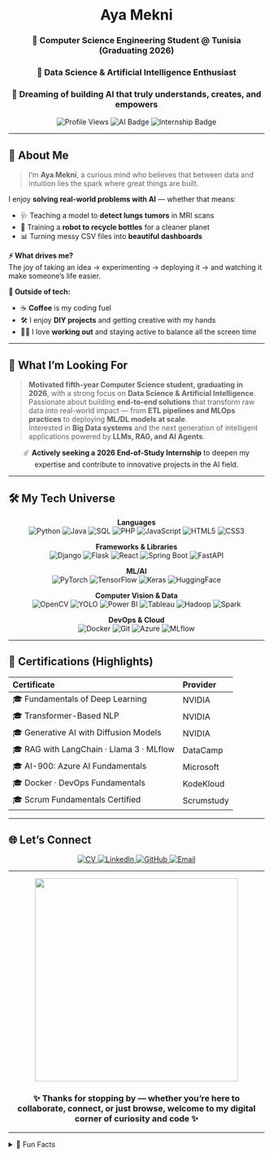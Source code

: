 

<div align="center">

#  Aya Mekni

### 🚀 Computer Science Engineering Student @ Tunisia (Graduating 2026)  
### 🤖 Data Science & Artificial Intelligence Enthusiast  
### 🌈 Dreaming of building AI that truly **understands, creates, and empowers**

![Profile Views](https://komarev.com/ghpvc/?username=ayamekni&style=flat-square&color=blue)
![AI Badge](https://img.shields.io/badge/AI%20Dreamer-Active-brightgreen?style=flat-square)
![Internship Badge](https://img.shields.io/badge/2026%20Internship-Seeking-orange?style=flat-square)

</div>

---

## 🌟 About Me  


> I’m **Aya Mekni**, a curious mind who believes that between data and intuition lies the spark where great things are built.  

I enjoy **solving real-world problems with AI** — whether that means:  
- 🩺 Teaching a model to **detect lungs tumors** in MRI scans  
- 🤖 Training a **robot to recycle bottles** for a cleaner planet  
- 📊 Turning messy CSV files into **beautiful dashboards**  

**⚡ What drives me?**  
The joy of taking an idea → experimenting → deploying it → and watching it make someone’s life easier.  

**💖 Outside of tech:**  
- ☕️ **Coffee** is my coding fuel  
- 🛠️ I enjoy **DIY projects** and getting creative with my hands  
- 🏃‍♀️ I love **working out** and staying active to balance all the screen time  

---

## 🚩 What I’m Looking For  

> **Motivated fifth-year Computer Science student, graduating in 2026**, with a strong focus on **Data Science & Artificial Intelligence**.  
> Passionate about building **end-to-end solutions** that transform raw data into real-world impact — from **ETL pipelines and MLOps practices** to deploying **ML/DL models at scale**.  
> Interested in **Big Data systems** and the next generation of intelligent applications powered by **LLMs, RAG, and AI Agents**.  

<div align="center">

☄️ **Actively seeking a 2026 End-of-Study Internship** to deepen my expertise and contribute to innovative projects in the AI field.  
</div>

---

## 🛠️ My Tech Universe  

<div align="center">

**Languages**  
![Python](https://img.shields.io/badge/Python-3776AB?style=flat-square&logo=python&logoColor=white)
![Java](https://img.shields.io/badge/Java-F89820?style=flat-square&logo=java&logoColor=white)
![SQL](https://img.shields.io/badge/SQL-4479A1?style=flat-square&logo=mysql&logoColor=white)
![PHP](https://img.shields.io/badge/PHP-777BB4?style=flat-square&logo=php&logoColor=white)
![JavaScript](https://img.shields.io/badge/JavaScript-F7DF1E?style=flat-square&logo=javascript&logoColor=black)
![HTML5](https://img.shields.io/badge/HTML5-E34F26?style=flat-square&logo=html5&logoColor=white)
![CSS3](https://img.shields.io/badge/CSS3-1572B6?style=flat-square&logo=css3&logoColor=white)

**Frameworks & Libraries**  
![Django](https://img.shields.io/badge/Django-092E20?style=flat-square&logo=django&logoColor=white)
![Flask](https://img.shields.io/badge/Flask-000000?style=flat-square&logo=flask&logoColor=white)
![React](https://img.shields.io/badge/React-61DAFB?style=flat-square&logo=react&logoColor=black)
![Spring Boot](https://img.shields.io/badge/Spring_Boot-6DB33F?style=flat-square&logo=springboot&logoColor=white)
![FastAPI](https://img.shields.io/badge/FastAPI-009688?style=flat-square&logo=fastapi&logoColor=white)

**ML/AI**  
![PyTorch](https://img.shields.io/badge/PyTorch-EE4C2C?style=flat-square&logo=pytorch&logoColor=white)
![TensorFlow](https://img.shields.io/badge/TensorFlow-FF6F00?style=flat-square&logo=tensorflow&logoColor=white)
![Keras](https://img.shields.io/badge/Keras-D00000?style=flat-square&logo=keras&logoColor=white)
![HuggingFace](https://img.shields.io/badge/HuggingFace-FFD21A?style=flat-square&logo=huggingface&logoColor=black)

**Computer Vision & Data**  
![OpenCV](https://img.shields.io/badge/OpenCV-5C3EE8?style=flat-square&logo=opencv&logoColor=white)
![YOLO](https://img.shields.io/badge/YOLO-00FFFF?style=flat-square)
![Power BI](https://img.shields.io/badge/Power%20BI-F2C811?style=flat-square&logo=powerbi&logoColor=black)
![Tableau](https://img.shields.io/badge/Tableau-E97627?style=flat-square&logo=tableau&logoColor=white)
![Hadoop](https://img.shields.io/badge/Hadoop-66CCFF?style=flat-square&logo=apachehadoop&logoColor=white)
![Spark](https://img.shields.io/badge/Spark-E25A1C?style=flat-square&logo=apachespark&logoColor=white)

**DevOps & Cloud**  
![Docker](https://img.shields.io/badge/Docker-2496ED?style=flat-square&logo=docker&logoColor=white)
![Git](https://img.shields.io/badge/Git-F05032?style=flat-square&logo=git&logoColor=white)
![Azure](https://img.shields.io/badge/Azure-0078D4?style=flat-square&logo=microsoftazure&logoColor=white)
![MLflow](https://img.shields.io/badge/MLflow-0194E2?style=flat-square)
</div>


---

## 📜 Certifications (Highlights)  

| Certificate | Provider |  
| :--- | :--- |  
| 🎓 Fundamentals of Deep Learning | NVIDIA |  
| 🎓 Transformer-Based NLP | NVIDIA |  
| 🎓 Generative AI with Diffusion Models | NVIDIA |  
| 🎓 RAG with LangChain · Llama 3 · MLflow | DataCamp |  
| 🎓 AI-900: Azure AI Fundamentals | Microsoft |  
| 🎓 Docker · DevOps Fundamentals | KodeKloud |  
| 🎓 Scrum Fundamentals Certified | Scrumstudy |  

---

## 🌐 Let’s Connect  

<div align="center">

<!-- CV -->
<a href="https://your-link-to-cv.com" target="_blank">
  <img src="https://img.shields.io/badge/Curriculum%20Vitae-Download-red?style=for-the-badge&logo=adobeacrobatreader" alt="CV"/>
</a>

<!-- LinkedIn -->
<a href="https://www.linkedin.com/in/aya-mekni//" target="_blank">
  <img src="https://img.shields.io/badge/LinkedIn-Profile-blue?style=for-the-badge&logo=linkedin" alt="LinkedIn"/>
</a>

<!-- GitHub -->
<a href="https://github.com/ayamekni" target="_blank">
  <img src="https://img.shields.io/badge/GitHub-Profile-black?style=for-the-badge&logo=github" alt="GitHub"/>
</a>

<!-- Email -->
<a href="mailto:ayamekni2001@gmail.com">
  <img src="https://img.shields.io/badge/Email-Contact%20Me-green?style=for-the-badge&logo=gmail" alt="Email"/>
</a>
</div>

---

<div align="center">
  <img src="https://raw.githubusercontent.com/ayamekni/ayamekni/main/assets/footer.gif" width="400px"><br>
  <h3>✨ Thanks for stopping by — whether you’re here to collaborate, connect, or just browse, welcome to my digital corner of curiosity and code ✨</h3>
</div>

---

<details>
  <summary>🎈 Fun Facts</summary>
  
  - I can code for hours but need coffee every 45 minutes ☕
  - I love turning data into stories!
</details>
